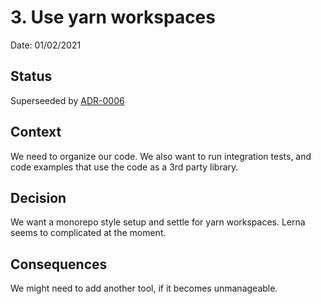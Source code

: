 # 3. Use yarn workspaces

Date: 01/02/2021

## Status

Superseeded by [ADR-0006](./0006-use-projen.md)

## Context

We need to organize our code. We also want to run integration tests, and code examples that use the code as a 3rd party library.

## Decision

We want a monorepo style setup and settle for yarn workspaces. Lerna seems to complicated at the moment.

## Consequences

We might need to add another tool, if it becomes unmanageable.
